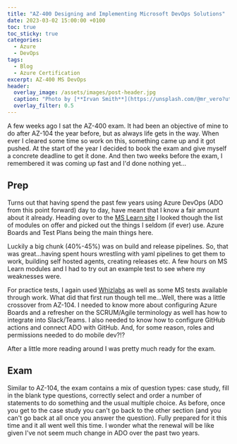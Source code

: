 ```yaml
---
title: "AZ-400 Designing and Implementing Microsoft DevOps Solutions"
date: 2023-03-02 15:00:00 +0100
toc: true
toc_sticky: true
categories:
  - Azure
  - DevOps
tags:
  - Blog
  - Azure Certification
excerpt: AZ-400 MS DevOps
header: 
  overlay_image: /assets/images/post-header.jpg
  caption: "Photo by [**Irvan Smith**](https://unsplash.com/@mr_vero?utm_source=unsplash&utm_medium=referral&utm_content=creditCopyText) on [**Unsplash**](https://unsplash.com)"
  overlay_filter: 0.5
---
```

A few weeks ago I sat the AZ-400 exam. It had been an objective of mine to do after AZ-104 the year before, but as always life gets in the way. When ever I cleared some time so work on this, something came up and it got pushed. At the start of the year I decided to book the exam and give myself a concrete deadline to get it done. And then two weeks before the exam, I remembered it was coming up fast and I'd done nothing yet...

## Prep

Turns out that having spend the past few years using Azure DevOps (ADO from this point forward) day to day, have meant that I know a fair amount about it already. Heading over to the [MS Learn site](https://learn.microsoft.com/en-us/certifications/exams/az-400) I looked though the list of modules on offer and picked out the things I seldom (if ever) use. Azure Boards and Test Plans being the main things here.

Luckily a big chunk (40%-45%) was on build and release pipelines. So, that was great...having spent hours wrestling with yaml pipelines to get them to work, building self hosted agents, creating releases etc. A few hours on MS Learn modules and I had to try out an example test to see where my weaknesses were.

For practice tests, I again used [Whizlabs](https://www.whizlabs.com/microsoft-azure-certification-az-400/) as well as some MS tests available through work. What did that first run though tell me...Well, there was a little crossover from AZ-104. I needed to know more about configuring Azure Boards and a refresher on the SCRUM/Agile terminology as well has how to integrate into Slack/Teams. I also needed to know how to configure GitHub actions and connect ADO with GitHub. And, for some reason, roles and permissions needed to do mobile dev?!?

After a little more reading around I was pretty much ready for the exam.

## Exam

Similar to AZ-104, the exam contains a mix of question types: case study, fill in the blank type questions, correctly select and order a number of statements to do something and the usual multiple choice. As before, once you get to the case study you can't go back to the other section (and you can't go back at all once you answer the question). Fully prepared for it this time and it all went well this time. I wonder what the renewal will be like given I've not seem much change in ADO over the past two years.
